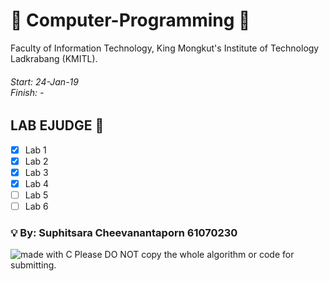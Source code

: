 # :book: Computer-Programming :book:
Faculty of Information Technology, King Mongkut's Institute of Technology Ladkrabang (KMITL).<br>
<h6>Start: 24-Jan-19<br>
Finish: -</h6>

## LAB EJUDGE :gem:
- [x] Lab 1
- [x] Lab 2
- [x] Lab 3
- [x] Lab 4
- [ ] Lab 5
- [ ] Lab 6

### :bulb: By: Suphitsara Cheevanantaporn 61070230 
<img src="https://img.shields.io/badge/made%20with-C-blue.svg" alt="made with C">
Please DO NOT copy the whole algorithm or code for submitting.

